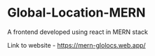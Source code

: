 # Global-Location-MERN

A frontend developed using react in MERN stack

Link to website - https://mern-glolocs.web.app/
